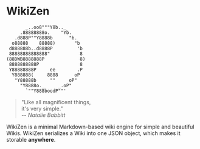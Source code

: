 WikiZen
=======

           _..oo8"""Y8b.._
         .88888888o.    "Yb.
       .d888P""Y8888b      "b.
      o88888    88888)       "b
     d888888b..d8888P         'b
     88888888888888"           8
    (88DWB8888888P             8)
     8888888888P               8
     Y88888888P     ee        .P
      Y888888(     8888      oP
       "Y88888b     ""     oP"
         "Y8888o._     _.oP"
           `""Y888boodP""'

> "Like all magnificent things,  
>  it's very simple."  
> -- _Natalie Babbitt_

WikiZen is a minimal Markdown-based wiki engine for simple and beautiful Wikis.
WikiZen serializes a Wiki into one JSON object, which makes it storable **anywhere**.
